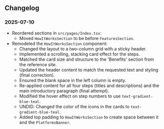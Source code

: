 ## Changelog

### 2025-07-10

- Reordered sections in `src/pages/Index.tsx`:
  - Moved `HowItWorksSection` to be before `FeaturesSection`.
- Remodeled the `HowItWorksSection` component:
  - Changed the layout to a two-column grid with a sticky header.
  - Implemented a scrolling, stacking card effect for the steps.
  - Matched the card size and structure to the 'Benefits' section from the reference site.
  - Updated the header content to match the requested text and styling (final correction).
  - Ensured the blank space in the left column is empty.
  - Re-applied content for all four steps (titles and descriptions) and the main introductory paragraph (final attempt).
  - Modified the hover effect on step numbers to use `text-gradient-blue-teal`.
  - UNDID: Changed the color of the icons in the cards to `text-gradient-blue-teal`.
  - Added top padding to `HowItWorksSection` to create space between it and the `PlatformsBanner`.
